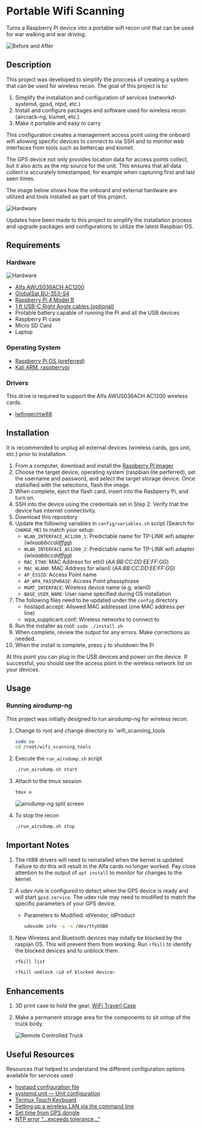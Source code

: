 # Portable Wifi Scanning

Turns a Raspberry Pi device into a portable wifi recon unit that can be used for war walking and war driving.

![Before and After](images/before_after.png)

## Description

This project was developed to simplify the proccess of creating a system that can be used for wireless recon.  The goal of this project is to:

 1. Simplify the installation and configuration of services (networkd-systemd, gpsd, ntpd, etc.)
 2. Install and configure packages and software used for wireless recon (aircrack-ng, kismet, etc.)
 3. Make it portable and easy to carry

This configuration creates a management access point using the onboard wifi allowing specific devices to connect to via SSH and to monitor web interfaces from tools such as bettercap and kismet.

The GPS device not only provides location data for access points collect, but it also acts as the ntp source for the unit.  This ensures that all data collect is accurately timestamped, for example when capturing first and last seen times.

The image below shows how the onboard and external hardware are utilized and tools installed as part of this project.

![Hardware](images/WifiDiagram.drawio.png)

Updates have been made to this project to simplify the installation process and upgrade packages and configurations to utilize the latest Raspbian OS.

## Requirements

### Hardware

![Hardware](images/parts.jpg)

- [Alfa AWUS036ACH AC1200](https://www.amazon.com/Alfa-Long-Range-Dual-Band-Wireless-External/dp/B00VEEBOPG/ref=sr_1_3?dchild=1&keywords=alfa+ac1200&qid=1605960056&sr=8-3)
- [GlobalSat BU-353-S4](https://www.amazon.com/GlobalSat-BU-353-S4-USB-Receiver-Black/dp/B008200LHW/ref=sr_1_1?crid=2U82TWJSJ50JS&dchild=1&keywords=bu353s4&qid=1605960073&sprefix=bu+353%2Caps%2C165&sr=8-1)
- [Raspberry Pi 4 Model B](https://www.adafruit.com/product/4564)
- [1 ft USB-C Right Angle cables (optional)](https://www.amazon.com/gp/product/B0B5GLHLND/?th=1)
- Protable battery capable of running the Pi and all the USB devices
- Raspberry Pi case
- Micro SD Card
- Laptop

### Operating System

- [Raspberry Pi OS (preferred)](https://www.raspberrypi.com/software/)
- [Kali ARM, raspberrypi](https://www.kali.org/get-kali/#kali-arm)

### Drivers

This drive is required to support the Alfa AWUS036ACH AC1200 wireless cards.

- [lwfinger/rtw88](https://github.com/lwfinger/rtw88)

## Installation

It is recommended to unplug all external devices (wireless cards, gps unit, etc.) prior to installation.

1. From a computer, download and install the [Raspberry PI Imager](https://www.raspberrypi.com/software/)
2. Choose the target device, operating system (raspbian lite perferred), set the username and password, and select the target storage device.  Once statisified with the selections, flash the image.
3. When complete, eject the flash card, insert into the Rasbperry Pi, and turn on.
4. SSH into the device using the credentials set in Step 2.  Verify that the device has internet connectivity.
5. Download this repository
6. Update the following variables in `config/variables.sh` script (Search for `CHANGE_ME`) to match your setup:
   - `WLAN_INTERFACE_AC1200_1`: Predictable name for TP-LINK wifi adapter (*wlxaabbccddffgg*)
   - `WLAN_INTERFACE_AC1200_2`: Predictable name for TP-LINK wifi adapter (*wlxaabbccddffgg*)
   - `MAC_ETH0`: MAC Address for eth0 (*AA:BB:CC:DD:EE:FF:GG*)
   - `MAC_WLAN0`: MAC Address for wlan0 (*AA:BB:CC:DD:EE:FF:GG*)
   - `AP_ESSID`: Access Point name
   - `AP_WPA_PASSPHRASE`: Access Point phassphrase
   - `MGMT_INTERFACE`: Wireless device name (e.g. wlan0)
   - `BASE_USER_NAME`: User name specified during OS installation
7. The following files need to be updated under the `config` directory
   - hostapd.accept: Allowed MAC addressed (one MAC address per line)
   - wpa_supplicant.conf: Wireless networks to connect to
8. Run the installer as root: `sudo ./install.sh`
9. When complete, review the output for any errors.  Make corrections as needed.
10. When the install is complete, press `y` to shutdown the Pi

At this point you can plug in the USB devices and power on the device.  If successful, you should see the access point in the wireless network list on your devices.

## Usage

### Running airodump-ng

This project was initially designed to run airodump-ng for wireless recon.

1. Change to root and change directory to `wifi_scanning_tools

   ```bash
   sudo su -
   cd /root/wifi_scanning_tools
   ```

2. Execute the `run_airodump.sh` script

   ```bash
   ./run_airodump.sh start
   ```

3. Attach to the tmux session

   ```bash
   tmux a
   ```

   ![airodump-ng split screen](images/airodump-ng.png)

4. To stop the recon

   ```bash
   ./run_airodump.sh stop
   ```

## Important Notes

1. The rtl88 drivers will need to reinstalled when the kernel is updated.  Failure to do this will result in the Alfa cards no longer worked.  Pay close attention to the output of `apt install` to monitor for changes to the kernel.
2. A udev rule is configured to detect when the GPS device is ready and will start `gpsd.service`.  The udev rule may need to modified to match the specific parameters of your GPS device.

   - Parameters to Modified: idVendor, idProduct

      ```bash
      udevadm info -a -n /dev/ttyUSB0
      ```

3. New Wireless and Bluetooth devices may initally be blocked by the raspian OS.  This will prevent them from working.  Run `rfkill` to identify the blocked devices and to unblock them.

   ```bash
   rfkill list

   rfkill unblock <id of blocked device>
   ```

## Enhancements

1. 3D print case to hold the gear, [WiFi Traverl Case](https://makerworld.com/en/models/173957#profileId-195235)

2. Make a permanent storage area for the components to sit ontop of the truck body.  

   ![Remote Controlled Truck](images/rc_truck.jpg)

## Useful Resources

Resources that helped to understand the different configuration options available for services used

- [hostapd configuration file](https://w1.fi/cgit/hostap/plain/hostapd/hostapd.conf)
- [systemd.unit — Unit configuration](https://www.freedesktop.org/software/systemd/man/systemd.unit.html)
- [Termux Touch Keyboard](https://wiki.termux.com/wiki/Touch_Keyboard)
- [Setting up a wireless LAN via the command line](https://www.raspberrypi.org/documentation/configuration/wireless/wireless-cli.md)
- [Set time from GPS dongle](http://blog.petrilopia.net/linux/raspberry-pi-set-time-gps-dongle/)
- [NTP error "...exceeds tolerance..."](https://access.redhat.com/solutions/35640)